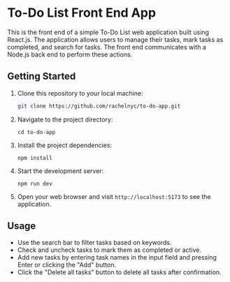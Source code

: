 # To-Do List Front End App

This is the front end of a simple To-Do List web application built using React.js. The application allows users to manage their tasks, mark tasks as completed, and search for tasks. The front end communicates with a Node.js back end to perform these actions.

## Getting Started

1. Clone this repository to your local machine:

   ```bash
   git clone https://github.com/rachelnyc/to-do-app.git
   ```

2. Navigate to the project directory:

   ```
   cd to-do-app
   ```

3. Install the project dependencies:

   ```
   npm install
   ```

4. Start the development server:

   ```
   npm run dev
   ```

5. Open your web browser and visit `http://localhost:5173` to see the application.

## Usage

- Use the search bar to filter tasks based on keywords.
- Check and uncheck tasks to mark them as completed or active.
- Add new tasks by entering task names in the input field and pressing Enter or clicking the "Add" button.
- Click the "Delete all tasks" button to delete all tasks after confirmation.
